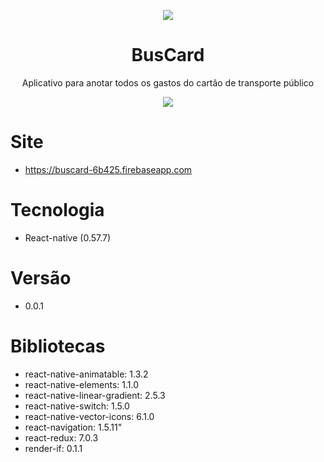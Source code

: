 <p align="center">
  <img src="https://media.giphy.com/media/mEjT1jbXelaEg/giphy.gif"/>
  <h1 align="center">BusCard</h1>
  <p align="center">Aplicativo para anotar todos os gastos do cartão de transporte público </p>
</p>

<p align="center">
  <img src="http://ForTheBadge.com/images/badges/made-with-javascript.svg"/>
</p>


# Site
* https://buscard-6b425.firebaseapp.com

# Tecnologia
* React-native (0.57.7)

# Versão
* 0.0.1

# Bibliotecas
* react-native-animatable: 1.3.2
* react-native-elements: 1.1.0
* react-native-linear-gradient: 2.5.3
* react-native-switch: 1.5.0 
* react-native-vector-icons: 6.1.0
* react-navigation: 1.5.11"
* react-redux: 7.0.3
* render-if: 0.1.1

